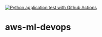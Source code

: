 [![Python application test with Github Actions](https://github.com/mannyoliv15/aws-ml-devops/actions/workflows/main.yml/badge.svg)](https://github.com/mannyoliv15/aws-ml-devops/actions/workflows/main.yml)


# aws-ml-devops
